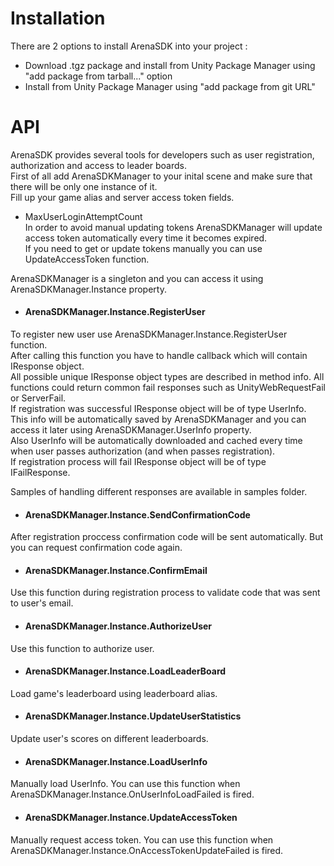 # Installation
There are 2 options to install ArenaSDK into your project :
- Download .tgz package and install from Unity Package Manager using "add package from tarball..." option
- Install from Unity Package Manager using "add package from git URL"

# API
ArenaSDK provides several tools for developers such as user registration, authorization and access to leader boards.  
First of all add ArenaSDKManager to your inital scene and make sure that there will be only one instance of it.  
Fill up your game alias and server access token fields.  

- MaxUserLoginAttemptCount  
In order to avoid manual updating tokens ArenaSDKManager will update access token automatically every time it becomes expired.  
If you need to get or update tokens manually you can use UpdateAccessToken function.

ArenaSDKManager is a singleton and you can access it using ArenaSDKManager.Instance property.

- #### ArenaSDKManager.Instance.RegisterUser  
To register new user use ArenaSDKManager.Instance.RegisterUser function.  
After calling this function you have to handle callback which will contain IResponse object.  
All possible unique IResponse object types are described in method info. All functions could return common fail responses such as UnityWebRequestFail or ServerFail.  
If registration was successful IResponse object will be of type UserInfo.
This info will be automatically saved by ArenaSDKManager 
and you can access it later using ArenaSDKManager.UserInfo property.  
Also UserInfo will be automatically downloaded and cached every time when user passes authorization (and when passes registration).  
If registration process will fail IResponse object will be of type IFailResponse.  

Samples of handling different responses are available in samples folder.

- #### ArenaSDKManager.Instance.SendConfirmationCode
After registration proccess confirmation code will be sent automatically. But you can request confirmation code again.

- #### ArenaSDKManager.Instance.ConfirmEmail
Use this function during registration process to validate code that was sent to user's email. 

- #### ArenaSDKManager.Instance.AuthorizeUser
Use this function to authorize user.

- #### ArenaSDKManager.Instance.LoadLeaderBoard
Load game's leaderboard using leaderboard alias.

- #### ArenaSDKManager.Instance.UpdateUserStatistics
Update user's scores on different leaderboards.

- #### ArenaSDKManager.Instance.LoadUserInfo
Manually load UserInfo. You can use this function when ArenaSDKManager.Instance.OnUserInfoLoadFailed is fired.

- #### ArenaSDKManager.Instance.UpdateAccessToken
Manually request access token. You can use this function when ArenaSDKManager.Instance.OnAccessTokenUpdateFailed is fired.
